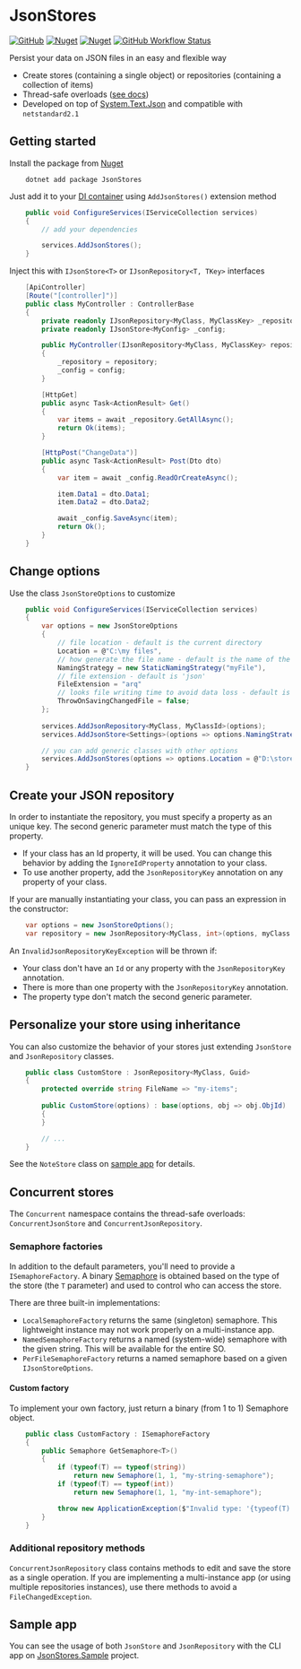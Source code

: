 ﻿# JsonStores

[![GitHub](https://img.shields.io/github/license/augustocb23/json-stores)](LICENSE) [![Nuget](https://img.shields.io/nuget/v/JsonStores)](https://www.nuget.org/packages/JsonStores) [![Nuget](https://img.shields.io/nuget/dt/JsonStores)](https://www.nuget.org/packages/JsonStores) [![GitHub Workflow Status](https://img.shields.io/github/workflow/status/augustocb23/json-stores/.NET)](https://github.com/augustocb23/json-stores/actions/workflows/dotnet.yml)

Persist your data on JSON files in an easy and flexible way

- Create stores (containing a single object) or repositories (containing a collection of items)
- Thread-safe overloads ([see docs](#Concurrent-stores))
- Developed on top
  of [System.Text.Json](https://docs.microsoft.com/en-us/dotnet/standard/serialization/system-text-json-overview) and
  compatible with `netstandard2.1`

## Getting started

Install the package from [Nuget](https://www.nuget.org/packages/JsonStores)

```text
    dotnet add package JsonStores
```

Just add it to your [DI container](https://docs.microsoft.com/en-us/aspnet/core/fundamentals/dependency-injection)
using `AddJsonStores()` extension method

```csharp
    public void ConfigureServices(IServiceCollection services)
    {
        // add your dependencies

        services.AddJsonStores();
    }
```

Inject this with `IJsonStore<T>` or `IJsonRepository<T, TKey>` interfaces

```csharp
    [ApiController]
    [Route("[controller]")]
    public class MyController : ControllerBase
    {
        private readonly IJsonRepository<MyClass, MyClassKey> _repository;
        private readonly IJsonStore<MyConfig> _config;

        public MyController(IJsonRepository<MyClass, MyClassKey> repository, IJsonStore<MyConfig> config)
        {
            _repository = repository;
            _config = config;
        }

        [HttpGet]
        public async Task<ActionResult> Get()
        {
            var items = await _repository.GetAllAsync();
            return Ok(items);
        }

        [HttpPost("ChangeData")]
        public async Task<ActionResult> Post(Dto dto)
        {
            var item = await _config.ReadOrCreateAsync();

            item.Data1 = dto.Data1;
            item.Data2 = dto.Data2;

            await _config.SaveAsync(item);
            return Ok();
        }
    }
```

## Change options

Use the class `JsonStoreOptions` to customize

```csharp
    public void ConfigureServices(IServiceCollection services)
    {
        var options = new JsonStoreOptions
        {
            // file location - default is the current directory
            Location = @"C:\my files",
            // how generate the file name - default is the name of the generic class
            NamingStrategy = new StaticNamingStrategy("myFile"),
            // file extension - default is 'json'
            FileExtension = "arq"
            // looks file writing time to avoid data loss - default is 'true'
            ThrowOnSavingChangedFile = false;
        };
        
        services.AddJsonRepository<MyClass, MyClassId>(options);
        services.AddJsonStore<Settings>(options => options.NamingStrategy = new StaticNamingStrategy("configs"));

        // you can add generic classes with other options
        services.AddJsonStores(options => options.Location = @"D:\stores", ServiceLifetime.Transient);
    }
```

## Create your JSON repository

In order to instantiate the repository, you must specify a property as an unique key. The second generic parameter must
match the type of this property.

- If your class has an Id property, it will be used. You can change this behavior by adding the `IgnoreIdProperty`
  annotation to your class.
- To use another property, add the `JsonRepositoryKey` annotation on any property of your class.

If your are manually instantiating your class, you can pass an expression in the constructor:

```csharp
    var options = new JsonStoreOptions();
    var repository = new JsonRepository<MyClass, int>(options, myClass => myClass.Key);
```

An `InvalidJsonRepositoryKeyException` will be thrown if:

- Your class don't have an `Id` or any property with the `JsonRepositoryKey` annotation.
- There is more than one property with the `JsonRepositoryKey` annotation.
- The property type don't match the second generic parameter.

## Personalize your store using inheritance

You can also customize the behavior of your stores just extending `JsonStore` and `JsonRepository` classes.

```csharp
    public class CustomStore : JsonRepository<MyClass, Guid>
    {
        protected override string FileName => "my-items";
    
        public CustomStore(options) : base(options, obj => obj.ObjId)
        {
        }

        // ...
    }
```

See the `NoteStore` class on [sample app](#Sample-app) for details.

## Concurrent stores

The `Concurrent` namespace contains the thread-safe overloads: `ConcurrentJsonStore` and `ConcurrentJsonRepository`.

### Semaphore factories

In addition to the default parameters, you'll need to provide a `ISemaphoreFactory`. A
binary [Semaphore](https://docs.microsoft.com/en-us/dotnet/api/system.threading.semaphore) is obtained based on the type
of the store (the `T` parameter) and used to control who can access the store.

There are three built-in implementations:

- `LocalSemaphoreFactory` returns the same (singleton) semaphore. This lightweight instance may not work properly on a
  multi-instance app.
- `NamedSemaphoreFactory` returns a named (system-wide) semaphore with the given string. This will be available for the
  entire SO.
- `PerFileSemaphoreFactory` returns a named semaphore based on a given `IJsonStoreOptions`.

#### Custom factory

To implement your own factory, just return a binary (from 1 to 1) Semaphore object.

```csharp
    public class CustomFactory : ISemaphoreFactory
    {
        public Semaphore GetSemaphore<T>()
        {
            if (typeof(T) == typeof(string))
                return new Semaphore(1, 1, "my-string-semaphore");
            if (typeof(T) == typeof(int))
                return new Semaphore(1, 1, "my-int-semaphore");

            throw new ApplicationException($"Invalid type: '{typeof(T).Name}'.");
        }
    }
```

### Additional repository methods

`ConcurrentJsonRepository` class contains methods to edit and save the store as a single operation. If you are
implementing a multi-instance app (or using multiple repositories instances), use there methods to avoid
a `FileChangedException`.

## Sample app

You can see the usage of both `JsonStore` and `JsonRepository` with the CLI app
on [JsonStores.Sample](https://github.com/augustocb23/json-stores/tree/master/JsonStores.Sample) project.
